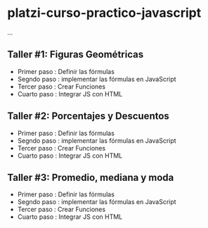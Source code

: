# platzi-curso-practico-javascript

...
## Taller #1: Figuras Geométricas

- Primer paso : Definir las fórmulas
- Segndo paso : implementar las fórmulas en JavaScript
- Tercer paso : Crear Funciones
- Cuarto paso : Integrar JS con HTML

## Taller #2: Porcentajes y Descuentos

- Primer paso : Definir las fórmulas
- Segndo paso : implementar las fórmulas en JavaScript
- Tercer paso : Crear Funciones
- Cuarto paso : Integrar JS con HTML

## Taller #3: Promedio, mediana y moda

- Primer paso : Definir las fórmulas
- Segndo paso : implementar las fórmulas en JavaScript
- Tercer paso : Crear Funciones
- Cuarto paso : Integrar JS con HTML